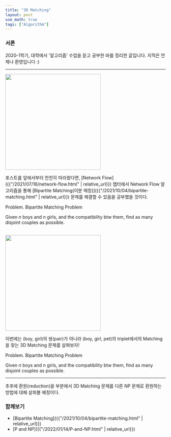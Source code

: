 ```yaml
---
title: "3D Matching"
layout: post
use_math: true
tags: ["Algorithm"]
---
```


### 서론

2020-1학기, 대학에서 '알고리즘' 수업을 듣고 공부한 바를 정리한 글입니다. 지적은 언제나 환영입니다 :)

<hr/>

<div class="img-wrapper">
  <img src="{{ "/images/algorithm/bipartite-matching-1.png" | relative_url }}" width="300px">
</div>

포스트를 앞에서부터 천천히 따라왔다면, [Network Flow]({{"/2021/07/16/network-flow.html" | relative_url}}) 챕터에서 Network Flow 알고리즘을 통해 [Bipartite Matching(이분 매칭)]({{"/2021/10/04/bipartite-matching.html" | relative_url}}) 문제를 해결할 수 있음을 공부했을 것이다.

<div class="statement" markdown="1">

<span class="statement-title">Problem.</span> Bipartite Matching Problem<br>

Given $n$ boys and $n$ girls, and the compatibility btw them, find as many disjoint couples as possible.

</div>

<br/>

<div class="img-wrapper">
  <img src="{{ "/images/algorithm/3d-matching-1.png" | relative_url }}" width="300px">
</div>

이번에는 (boy, girl)의 쌍(pair)가 아니라 (boy, girl, pet)의 triplet에서의 Matching을 찾는 3D Matching 문제를 살펴보자!

<div class="statement" markdown="1">

<span class="statement-title">Problem.</span> Bipartite Matching Problem<br>

Given $n$ boys and $n$ girls, and the compatibility btw them, find as many disjoint couples as possible.

</div>

<hr/>

추후에 환원(reduction)을 부분에서 3D Matching 문제를 다른 NP 문제로 환원하는 방법에 대해 살펴볼 예정이다.

### 함께보기

- [Bipartite Matching]({{"/2021/10/04/bipartite-matching.html" | relative_url}})
- [P and NP]({{"/2022/01/14/P-and-NP.html" | relative_url}})

